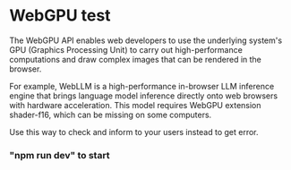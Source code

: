 # WebGPU test

The WebGPU API enables web developers to use the underlying system's GPU (Graphics Processing Unit) to carry out high-performance computations and draw complex images that can be rendered in the browser.

For example, WebLLM is a high-performance in-browser LLM inference engine that brings language model inference directly onto web browsers with hardware acceleration. This model requires WebGPU extension shader-f16, which can be missing on some computers.

Use this way to check and inform to your users instead to get error.

### "npm run dev" to start
